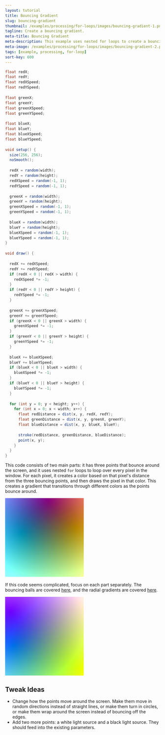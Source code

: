 ```yaml
---
layout: tutorial
title: Bouncing Gradient
slug: bouncing-gradient
thumbnail: /examples/processing/for-loops/images/bouncing-gradient-1.png
tagline: Create a bouncing gradient.
meta-title: Bouncing Gradient
meta-description: This example uses nested for loops to create a bouncing gradient.
meta-image: /examples/processing/for-loops/images/bouncing-gradient-2.png
tags: [example, processing, for-loop]
sort-key: 600
---
```


```java
float redX;
float redY;
float redXSpeed;
float redYSpeed;

float greenX;
float greenY;
float greenXSpeed;
float greenYSpeed;

float blueX;
float blueY;
float blueXSpeed;
float blueYSpeed;

void setup() {
  size(256, 256);
  noSmooth();

  redX = random(width);
  redY = random(height);
  redXSpeed = random(-1, 1);
  redYSpeed = random(-1, 1);

  greenX = random(width);
  greenY = random(height);
  greenXSpeed = random(-1, 1);
  greenYSpeed = random(-1, 1);

  blueX = random(width);
  blueY = random(height);
  blueXSpeed = random(-1, 1);
  blueYSpeed = random(-1, 1);
}

void draw() {

  redX += redXSpeed;
  redY += redYSpeed;
  if (redX < 0 || redX > width) {
    redXSpeed *= -1;
  }
  if (redY < 0 || redY > height) {
    redYSpeed *= -1;
  }

  greenX += greenXSpeed;
  greenY += greenYSpeed;
  if (greenX < 0 || greenX > width) {
    greenXSpeed *= -1;
  }
  if (greenY < 0 || greenY > height) {
    greenYSpeed *= -1;
  }

  blueX += blueXSpeed;
  blueY += blueYSpeed;
  if (blueX < 0 || blueX > width) {
    blueXSpeed *= -1;
  }
  if (blueY < 0 || blueY > height) {
    blueYSpeed *= -1;
  }

  for (int y = 0; y < height; y++) {
    for (int x = 0; x < width; x++) {
      float redDistance = dist(x, y, redX, redY);
      float greenDistance = dist(x, y, greenX, greenY);
      float blueDistance = dist(x, y, blueX, blueY);

      stroke(redDistance, greenDistance, blueDistance);
      point(x, y);
    }
  }
}
```

This code consists of two main parts: it has three points that bounce around the screen, and it uses nested `for` loops to loop over every pixel in the window. For each pixel, it creates a color based on that pixel's distance from the three bouncing points, and then draws the pixel in that color. This creates a gradient that transitions through different colors as the points bounce around.

![gradient](/examples/processing/for-loops/images/bouncing-gradient-3.png)

If this code seems complicated, focus on each part separately. The bouncing balls are covered [here](/tutorials/processing/animation), and the radial gradients are covered [here](/examples/processing/for-loops/radial-gradient).

![gradient](/examples/processing/for-loops/images/bouncing-gradient-4.png)

## Tweak Ideas
- Change how the points move around the screen. Make them move in random directions instead of straight lines, or make them turn in circles, or make them wrap around the screen instead of bouncing off the edges.
- Add two more points: a white light source and a black light source. They should feed into the existing parameters.
